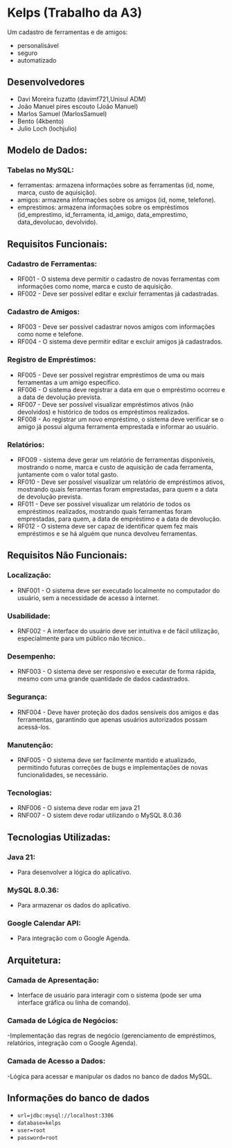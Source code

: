 # Kelps (Trabalho da A3)
Um cadastro de ferramentas  e de amigos:
- personalisável
- seguro
- automatizado

## Desenvolvedores
- Davi Moreira fuzatto (davimf721,Unisul ADM)
- João Manuel pires escouto (João Manuel)
- Marlos Samuel (MarlosSamuel)
- Bento (4kbento)
- Julio Loch (lochjulio)

## Modelo de Dados:
### Tabelas no MySQL:
- ferramentas: armazena informações sobre as ferramentas (id, nome, marca, custo de aquisição).
- amigos: armazena informações sobre os amigos (id, nome, telefone).
- emprestimos: armazena informações sobre os empréstimos (id_emprestimo, id_ferramenta, id_amigo, data_emprestimo, data_devolucao, devolvido).
## Requisitos Funcionais:
### Cadastro de Ferramentas:
- RF001 - O sistema deve permitir o cadastro de novas ferramentas com informações como nome, marca e custo de aquisição.
- RF002 - Deve ser possível editar e excluir ferramentas já cadastradas.
### Cadastro de Amigos:
- RF003 - Deve ser possível cadastrar novos amigos com informações como nome e telefone.
- RF004 - O sistema deve permitir editar e excluir amigos já cadastrados.
### Registro de Empréstimos:
- RF005 - Deve ser possível registrar empréstimos de uma ou mais ferramentas a um amigo específico.
- RF006 - O sistema deve registrar a data em que o empréstimo ocorreu e a data de devolução prevista.
- RF007 - Deve ser possível visualizar empréstimos ativos (não devolvidos) e histórico de todos os empréstimos realizados.
- RF008 - Ao registrar um novo empréstimo, o sistema deve verificar se o amigo já possui alguma ferramenta emprestada e informar ao usuário.
### Relatórios:
- RFO09 -  sistema deve gerar um relatório de ferramentas disponíveis, mostrando o nome, marca e custo de aquisição de cada ferramenta, juntamente com o valor total gasto.
- RF010 - Deve ser possível visualizar um relatório de empréstimos ativos, mostrando quais ferramentas foram emprestadas, para quem e a data de devolução prevista.
- RF011 - Deve ser possível visualizar um relatório de todos os empréstimos realizados, mostrando quais ferramentas foram emprestadas, para quem, a data de empréstimo e a data de devolução.
- RF012 - O sistema deve ser capaz de identificar quem fez mais empréstimos e se há alguém que nunca devolveu ferramentas.
## Requisitos Não Funcionais:
### Localização:
- RNF001 - O sistema deve ser executado localmente no computador do usuário, sem a necessidade de acesso à internet.
### Usabilidade:
- RNF002 - A interface do usuário deve ser intuitiva e de fácil utilização, especialmente para um público não técnico..
### Desempenho:
- RNF003 - O sistema deve ser responsivo e executar de forma rápida, mesmo com uma grande quantidade de dados cadastrados.
### Segurança:
- RNF004 - Deve haver proteção dos dados sensíveis dos amigos e das ferramentas, garantindo que apenas usuários autorizados possam acessá-los.
### Manutenção:
- RNF005 - O sistema deve ser facilmente mantido e atualizado, permitindo futuras correções de bugs e implementações de novas funcionalidades, se necessário.
### Tecnologias:
- RNF006 - O sistema deve rodar em java 21
- RNF007 - O sistem deve rodar utilizando o MySQL 8.0.36



## Tecnologias Utilizadas:
### Java 21:

- Para desenvolver a lógica do aplicativo.
### MySQL 8.0.36:

- Para armazenar os dados do aplicativo.
### Google Calendar API:

- Para integração com o Google Agenda.

## Arquitetura:
### Camada de Apresentação:

- Interface de usuário para interagir com o sistema (pode ser uma interface gráfica ou linha de comando).
### Camada de Lógica de Negócios:

-Implementação das regras de negócio (gerenciamento de empréstimos, relatórios, integração com o Google Agenda).
### Camada de Acesso a Dados:

-Lógica para acessar e manipular os dados no banco de dados MySQL.

## Informações do banco de dados
- `url=jdbc:mysql://localhost:3306`
- `database=kelps`
- `user=root`
- `password=root`

